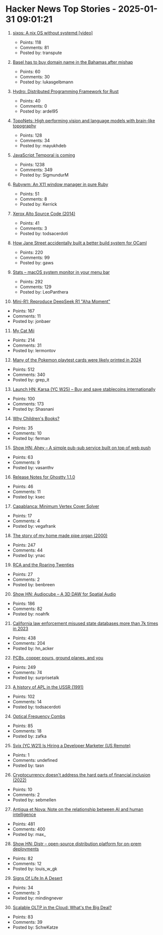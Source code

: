 # Hacker News Top Stories - 2025-01-31 09:01:21

1. [sixos: A nix OS without systemd [video]](https://media.ccc.de/v/38c3-sixos-a-nix-os-without-systemd)
   - Points: 118
   - Comments: 81
   - Posted by: transpute

2. [Basel has to buy domain name in the Bahamas after mishap](https://www.bluewin.ch/en/news/switzerland/basel-has-to-buy-internet-address-in-bahamas-after-breakdown-2541936.html)
   - Points: 60
   - Comments: 30
   - Posted by: lukasgelbmann

3. [Hydro: Distributed Programming Framework for Rust](https://hydro.run/docs/hydro/)
   - Points: 40
   - Comments: 0
   - Posted by: ardel95

4. [TopoNets: High performing vision and language models with brain-like topography](https://arxiv.org/abs/2501.16396)
   - Points: 128
   - Comments: 34
   - Posted by: mayukhdeb

5. [JavaScript Temporal is coming](https://developer.mozilla.org/en-US/blog/javascript-temporal-is-coming/)
   - Points: 1238
   - Comments: 349
   - Posted by: SigmundurM

6. [Rubywm: An X11 window manager in pure Ruby](https://github.com/vidarh/rubywm)
   - Points: 51
   - Comments: 8
   - Posted by: Kerrick

7. [Xerox Alto Source Code (2014)](https://computerhistory.org/blog/xerox-alto-source-code/)
   - Points: 41
   - Comments: 3
   - Posted by: todsacerdoti

8. [How Jane Street accidentally built a better build system for OCaml](https://blog.janestreet.com/how-we-accidentally-built-a-better-build-system-for-ocaml-index/)
   - Points: 220
   - Comments: 99
   - Posted by: gaws

9. [Stats – macOS system monitor in your menu bar](https://github.com/exelban/stats)
   - Points: 292
   - Comments: 129
   - Posted by: LeoPanthera

10. [Mini-R1: Reproduce DeepSeek R1 "Aha Moment"](https://www.philschmid.de/mini-deepseek-r1)
   - Points: 167
   - Comments: 11
   - Posted by: jonbaer

11. [My Cat Mii](https://www.theparisreview.org/blog/2025/01/20/my-cat-mii/)
   - Points: 214
   - Comments: 31
   - Posted by: lermontov

12. [Many of the Pokemon playtest cards were likely printed in 2024](https://www.elitefourum.com/t/many-of-the-pokemon-playtest-cards-were-likely-printed-in-2024/52421)
   - Points: 512
   - Comments: 340
   - Posted by: grep_it

13. [Launch HN: Karsa (YC W25) – Buy and save stablecoins internationally](undefined)
   - Points: 100
   - Comments: 173
   - Posted by: Shasnani

14. [Why Children's Books?](https://www.lrb.co.uk/the-paper/v47/n02/katherine-rundell/why-children-s-books)
   - Points: 35
   - Comments: 10
   - Posted by: ferman

15. [Show HN: Ahey – A simple pub-sub service built on top of web push](https://ahey.io)
   - Points: 63
   - Comments: 9
   - Posted by: vasanthv

16. [Release Notes for Ghostty 1.1.0](https://ghostty.org/docs/install/release-notes/1-1-0)
   - Points: 46
   - Comments: 11
   - Posted by: ksec

17. [Capablanca: Minimum Vertex Cover Solver](https://pypi.org/project/capablanca)
   - Points: 17
   - Comments: 4
   - Posted by: vegafrank

18. [The story of my home made pipe organ (2000)](https://www.sentex.ca/~mwandel/organ/organ.html)
   - Points: 247
   - Comments: 44
   - Posted by: ynac

19. [RCA and the Roaring Twenties](https://globalfinancialdata.com/rca-and-the-roaring-twenties)
   - Points: 27
   - Comments: 2
   - Posted by: benbreen

20. [Show HN: Audiocube – A 3D DAW for Spatial Audio](https://www.audiocube.app)
   - Points: 186
   - Comments: 82
   - Posted by: noahfk

21. [California law enforcement misused state databases more than 7k times in 2023](https://www.eff.org/deeplinks/2025/01/california-police-misused-state-databases-more-7000-times-2023)
   - Points: 438
   - Comments: 204
   - Posted by: hn_acker

22. [PCBs, copper pours, ground planes, and you](https://lcamtuf.substack.com/p/pcbs-ground-planes-and-you)
   - Points: 249
   - Comments: 74
   - Posted by: surprisetalk

23. [A history of APL in the USSR (1991)](https://dl.acm.org/doi/10.1145/130647.130656)
   - Points: 102
   - Comments: 14
   - Posted by: todsacerdoti

24. [Optical Frequency Combs](https://www.nist.gov/topics/physics/optical-frequency-combs)
   - Points: 85
   - Comments: 18
   - Posted by: zafka

25. [Svix (YC W21) Is Hiring a Developer Marketer (US Remote)](https://www.svix.com/careers/)
   - Points: 1
   - Comments: undefined
   - Posted by: tasn

26. [Cryptocurrency doesn't address the hard parts of financial inclusion (2022)](https://www.wave.com/en/blog/crypto/index.html)
   - Points: 10
   - Comments: 2
   - Posted by: sebmellen

27. [Antiqua et Nova: Note on the relationship between AI and human intelligence](https://www.vatican.va/roman_curia/congregations/cfaith/documents/rc_ddf_doc_20250128_antiqua-et-nova_en.html)
   - Points: 481
   - Comments: 400
   - Posted by: max_

28. [Show HN: Distr – open-source distribution platform for on-prem deployments](https://github.com/glasskube/distr)
   - Points: 82
   - Comments: 12
   - Posted by: louis_w_gk

29. [Signs Of Life In A Desert](https://www.noemamag.com/signs-of-life-in-a-desert-of-death/)
   - Points: 34
   - Comments: 3
   - Posted by: mindingnever

30. [Scalable OLTP in the Cloud: What's the Big Deal?](http://muratbuffalo.blogspot.com/2024/01/scalable-oltp-in-cloud-whats-big-deal.html)
   - Points: 83
   - Comments: 39
   - Posted by: SchwKatze

